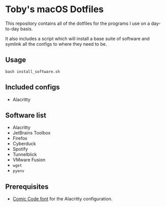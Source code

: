 # Toby's macOS Dotfiles

This repository contains all of the dotfiles for the programs I use on a day-to-day basis. 

It also includes a script which will install a base suite of software and symlink all the configs to where they need to be.

## Usage

`bash install_software.sh`

## Included configs

- Alacritty

## Software list

- Alacritty
- JetBrains Toolbox
- Firefox
- Cyberduck
- Spotify
- Tunnelblick
- VMware Fusion
- `wget`
- `pyenv`

## Prerequisites

- [Comic Code font](https://www.myfonts.com/fonts/tabular-type-foundry/comic-code/) for the Alacritty configuration.